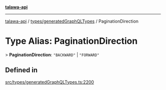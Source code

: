 [**talawa-api**](../../../README.md)

***

[talawa-api](../../../modules.md) / [types/generatedGraphQLTypes](../README.md) / PaginationDirection

# Type Alias: PaginationDirection

\> **PaginationDirection**: `"BACKWARD"` \| `"FORWARD"`

## Defined in

[src/types/generatedGraphQLTypes.ts:2200](https://github.com/PalisadoesFoundation/talawa-api/blob/3a5276aff43f5de4f7fab3ec9683a420dcdc7a06/src/types/generatedGraphQLTypes.ts#L2200)
